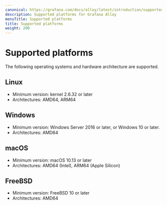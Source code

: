 ```yaml
---
canonical: https://grafana.com/docs/alloy/latest/introduction/supported-platforms/
description: Supported platforms for Grafana Alloy
menuTitle: Supported platforms
title: Supported platforms
weight: 200
---
```


# Supported platforms

The following operating systems and hardware architecture are supported.

## Linux

* Minimum version: kernel 2.6.32 or later
* Architectures: AMD64, ARM64

## Windows

* Minimum version: Windows Server 2016 or later, or Windows 10 or later.
* Architectures: AMD64

## macOS

* Minimum version: macOS 10.13 or later
* Architectures: AMD64 (Intel), ARM64 (Apple Silicon)

## FreeBSD

* Minimum version: FreeBSD 10 or later
* Architectures: AMD64
